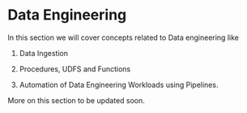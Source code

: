 # Data Engineering

In this section we will cover concepts related to Data engineering like

1. Data Ingestion

2. Procedures, UDFS and Functions

3. Automation of Data Engineering Workloads using Pipelines.

More on this section to be updated soon.